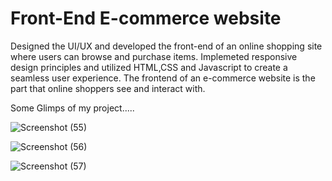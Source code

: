 # Front-End E-commerce website
 Designed the UI/UX and developed the front-end of an online shopping site where users can browse and purchase items. Implemeted responsive design principles and utilized HTML,CSS and Javascript to create a seamless user experience. The frontend of an e-commerce website is the part that online shoppers see and interact with.
 
 Some Glimps of my project.....

![Screenshot (55)](https://user-images.githubusercontent.com/97012916/214371753-7a545a17-7880-46e6-8f4c-14c5225f9e8c.png)


![Screenshot (56)](https://user-images.githubusercontent.com/97012916/214371775-ba993492-605e-4e48-a6ad-e2726e54babc.png)


![Screenshot (57)](https://user-images.githubusercontent.com/97012916/214372512-6d7c4910-cb5f-49e2-8ff8-eaab8f624608.png)



